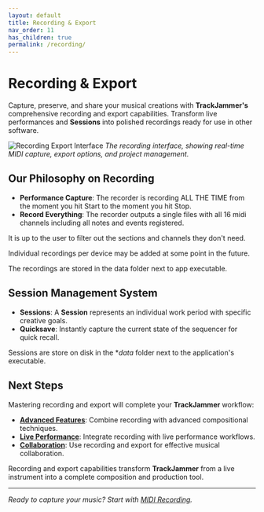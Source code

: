 ```yaml
---
layout: default
title: Recording & Export
nav_order: 11
has_children: true
permalink: /recording/
---
```


# Recording & Export

Capture, preserve, and share your musical creations with **TrackJammer's** comprehensive recording and export capabilities. Transform live performances and **Sessions** into polished recordings ready for use in other software.

![Recording Export Interface](../docs/img/recording-export-interface.jpg)
*The recording interface, showing real-time MIDI capture, export options, and project management.*

## Our Philosophy on Recording

- **Performance Capture**: The recorder is recording ALL THE TIME from the moment you hit Start to the moment you hit Stop.
- **Record Everything**: The recorder outputs a single files with all 16 midi channels including all notes and events registered.

It is up to the user to filter out the sections and channels they don't need.

Individual recordings per device may be added at some point in the future.

The recordings are stored in the data folder next to app executable.

## Session Management System

- **Sessions**: A **Session** represents an individual work period with specific creative goals.
- **Quicksave**: Instantly capture the current state of the sequencer for quick recall.

Sessions are store on disk in the **data* folder next to the application's executable.

## Next Steps

Mastering recording and export will complete your **TrackJammer** workflow:

- **[Advanced Features](../advanced/)**: Combine recording with advanced compositional techniques.
- **[Live Performance](../performance/)**: Integrate recording with live performance workflows.
- **[Collaboration](../collaboration/)**: Use recording and export for effective musical collaboration.

Recording and export capabilities transform **TrackJammer** from a live instrument into a complete composition and production tool.

---

*Ready to capture your music? Start with [MIDI Recording](midi-recording.html).*
